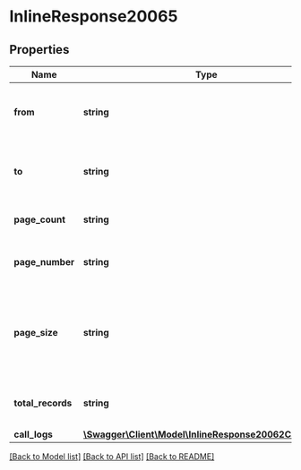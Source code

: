 # InlineResponse20065

## Properties
Name | Type | Description | Notes
------------ | ------------- | ------------- | -------------
**from** | **string** | Date from which you would like to view the logs. | [optional] 
**to** | **string** | Date up to which you would like to view the phone log. | [optional] 
**page_count** | **string** | Total number of pages | [optional] 
**page_number** | **string** | The page number of the current results. | [optional] 
**page_size** | **string** | The number of records returned within a single API call for each page. | [optional] 
**total_records** | **string** | The total number of records returned. | [optional] 
**call_logs** | [**\Swagger\Client\Model\InlineResponse20062CallLogs[]**](InlineResponse20062CallLogs.md) | Call Log | [optional] 

[[Back to Model list]](../README.md#documentation-for-models) [[Back to API list]](../README.md#documentation-for-api-endpoints) [[Back to README]](../README.md)


